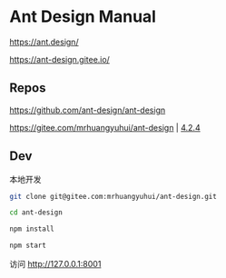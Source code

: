 # Ant Design Manual

<https://ant.design/>

<https://ant-design.gitee.io/>

## Repos

<https://github.com/ant-design/ant-design>

<https://gitee.com/mrhuangyuhui/ant-design> | [4.2.4](https://gitee.com/mrhuangyuhui/ant-design/tree/4.2.4/)

## Dev

本地开发

```bash
git clone git@gitee.com:mrhuangyuhui/ant-design.git

cd ant-design

npm install

npm start
```

访问 <http://127.0.0.1:8001>
